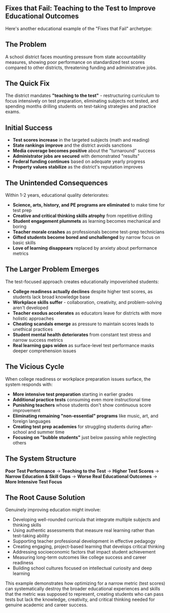 ## Fixes that Fail: Teaching to the Test to Improve Educational Outcomes

Here's another educational example of the "Fixes that Fail" archetype:

## The Problem

A school district faces mounting pressure from state accountability measures, showing poor performance on standardized test scores compared to other districts, threatening funding and administrative jobs.

## The Quick Fix
The district mandates **"teaching to the test"** - restructuring curriculum to focus intensively on test preparation, eliminating subjects not tested, and spending months drilling students on test-taking strategies and practice exams.

## Initial Success

- **Test scores increase** in the targeted subjects (math and reading)
- **State rankings improve** and the district avoids sanctions
- **Media coverage becomes positive** about the "turnaround" success
- **Administrator jobs are secured** with demonstrated "results"
- **Federal funding continues** based on adequate yearly progress
- **Property values stabilize** as the district's reputation improves

## The Unintended Consequences
Within 1-2 years, educational quality deteriorates:

- **Science, arts, history, and PE programs are eliminated** to make time for test prep
- **Creative and critical thinking skills atrophy** from repetitive drilling
- **Student engagement plummets** as learning becomes mechanical and boring
- **Teacher morale crashes** as professionals become test-prep technicians
- **Gifted students become bored and unchallenged** by narrow focus on basic skills
- **Love of learning disappears** replaced by anxiety about performance metrics

## The Larger Problem Emerges
The test-focused approach creates educationally impoverished students:

- **College readiness actually declines** despite higher test scores, as students lack broad knowledge base
- **Workplace skills suffer** - collaboration, creativity, and problem-solving aren't developed
- **Teacher exodus accelerates** as educators leave for districts with more holistic approaches
- **Cheating scandals emerge** as pressure to maintain scores leads to unethical practices
- **Student mental health deteriorates** from constant test stress and narrow success metrics
- **Real learning gaps widen** as surface-level test performance masks deeper comprehension issues

## The Vicious Cycle
When college readiness or workplace preparation issues surface, the system responds with:

- **More intensive test preparation** starting in earlier grades
- **Additional practice tests** consuming even more instructional time
- **Punishing teachers** whose students don't show continuous score improvement
- **Eliminating remaining "non-essential" programs** like music, art, and foreign languages
- **Creating test prep academies** for struggling students during after-school and summer time
- **Focusing on "bubble students"** just below passing while neglecting others

## The System Structure
**Poor Test Performance** → **Teaching to the Test** → **Higher Test Scores** → **Narrow Education & Skill Gaps** → **Worse Real Educational Outcomes** → **More Intensive Test Focus**

## The Root Cause Solution
Genuinely improving education might involve:
- Developing well-rounded curricula that integrate multiple subjects and thinking skills
- Using authentic assessments that measure real learning rather than test-taking ability
- Supporting teacher professional development in effective pedagogy
- Creating engaging, project-based learning that develops critical thinking
- Addressing socioeconomic factors that impact student achievement
- Measuring long-term outcomes like college success and career readiness
- Building school cultures focused on intellectual curiosity and deep learning

This example demonstrates how optimizing for a narrow metric (test scores) can systematically destroy the broader educational experiences and skills that the metric was supposed to represent, creating students who can pass tests but lack the knowledge, creativity, and critical thinking needed for genuine academic and career success.